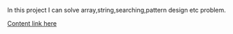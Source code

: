 In this project I can solve array,string,searching,pattern design etc problem.


[Content link here](https://docs.google.com/document/d/1qebSK2DiNT4S7CFinBNljCJfB6aqlAPP/edit?usp=drive_link&ouid=108828473512528251679&rtpof=true&sd=true)
